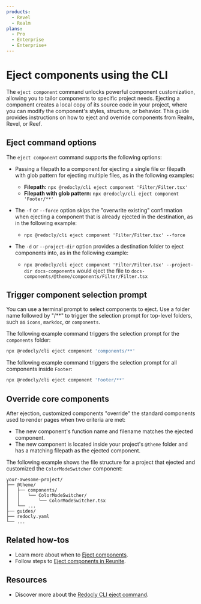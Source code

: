 ```yaml
---
products:
  - Revel
  - Realm
plans:
  - Pro
  - Enterprise
  - Enterprise+
---
```


# Eject components using the CLI

The `eject component` command unlocks powerful component customization, allowing you to tailor components to specific project needs.
Ejecting a component creates a local copy of its source code in your project, where you can modify the component's styles, structure, or behavior.
This guide provides instructions on how to eject and override components from Realm, Revel, or Reef.

## Eject command options

The `eject component` command supports the following options:

- Passing a filepath to a component for ejecting a single file or filepath with glob pattern for ejecting multiple files, as in the following examples:

  - **Filepath:** `npx @redocly/cli eject component 'Filter/Filter.tsx'`
  - **Filepath with glob pattern:** `npx @redocly/cli eject component 'Footer/**'`

- The `-f` or `--force` option skips the "overwrite existing" confirmation when ejecting a component that is already ejected in the destination, as in the following example:

  - `npx @redocly/cli eject component 'Filter/Filter.tsx' --force`

- The `-d` or `--project-dir` option provides a destination folder to eject components into, as in the following example:

  - `npx @redocly/cli eject component 'Filter/Filter.tsx' --project-dir docs-components` would eject the file to `docs-components/@theme/components/Filter/Filter.tsx`

## Trigger component selection prompt

You can use a terminal prompt to select components to eject.
Use a folder name followed by "/\*\*" to trigger the selection prompt for top-level folders, such as `icons`, `markdoc`, or `components`.

The following example command triggers the selection prompt for the `components` folder:

```bash
npx @redocly/cli eject component 'components/**'
```

The following example command triggers the selection prompt for all components inside `Footer`:

```bash
npx @redocly/cli eject component 'Footer/**'
```

## Override core components

After ejection, customized components "override" the standard components used to render pages when two criteria are met:

- The new component's function name and filename matches the ejected component.
- The new component is located inside your project's `@theme` folder and has a matching filepath as the ejected component.

The following example shows the file structure for a project that ejected and customized the `ColorModeSwitcher` component:

```treeview
your-awesome-project/
├── @theme/
│   ├── components/
│   │   └── ColorModeSwitcher/
│   │       └── ColorModeSwitcher.tsx
│   └── ...
├── guides/
├── redocly.yaml
└── ...
```

## Related how-tos

- Learn more about when to [Eject components](./index.md).
- Follow steps to [Eject components in Reunite](./eject-components-in-reunite.md).

## Resources

- Discover more about the [Redocly CLI eject command](https://redocly.com/docs/cli/commands/eject).
